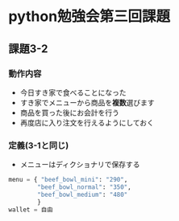 # python勉強会第三回課題
## 課題3-2
### 動作内容
- 今日すき家で食べることになった
- すき家でメニューから商品を**複数**選びます
- 商品を買った後にお会計を行う
- 再度店に入り注文を行えるようにしておく

### 定義(3-1と同じ)
- メニューはディクショナリで保存する

```python
menu = { "beef_bowl_mini": "290",
        "beef_bowl_normal": "350",
        "beef_bowl_medium": "480"
        }
wallet = 自由
```